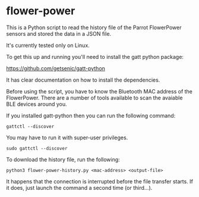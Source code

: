 # flower-power

This is a Python script to read the history file of the Parrot
FlowerPower sensors and stored the data in a JSON file.

It's currently tested only on Linux.

To get this up and running you'll need to install the gatt python package:

https://github.com/getsenic/gatt-python

It has clear documentation on how to install the dependencies.

Before using the script, you have to know the Bluetooth MAC address of
the FlowerPower. There are a number of tools available to scan the
avaiable BLE devices around you.

If you installed gatt-python then you can run the following command:

    gattctl --discover

You may have to run it with super-user privileges.

    sudo gattctl --discover


To download the history file, run the following:


    python3 flower-power-history.py <mac-address> <output-file>

It happens that the connection is interrupted before the file transfer
starts. If it does, just launch the command a second time (or
third...).


